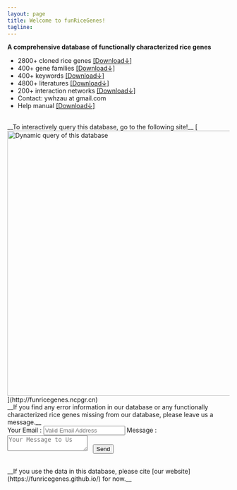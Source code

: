 ```yaml
---
layout: page
title: Welcome to funRiceGenes!
tagline: 
---
```


<head>
<meta name="referrer" content="origin">
</head>

__A comprehensive database of functionally characterized rice genes__


* 2800+ cloned rice genes [[Download↓]](https://funricegenes.github.io/geneInfo.table.txt)  
* 400+ gene families [[Download↓]](https://funricegenes.github.io/famInfo.table.txt)  
* 400+ keywords [[Download↓]](https://funricegenes.github.io/geneKeyword.table.txt)  
* 4800+ literatures [[Download↓]](https://funricegenes.github.io/reference.table.txt)  
* 200+ interaction networks [[Download↓]](https://funricegenes.github.io/net.pdf)  
* Contact: ywhzau at gmail.com   
* Help manual [[Download↓]](https://funricegenes.github.io/help.pdf)  

  
<br>
__To interactively query this database, go to the following site!__  
[<img src="https://funricegenes.github.io/images/shiny.png" alt="Dynamic query of this database"  style="width: 600px;"/>](http://funricegenes.ncpgr.cn)   


<br>
__If you find any error information in our database or any functionally characterized rice genes missing from our database, please leave us a message.__
<form action="http://formspree.io/venyao@qq.com" method="POST" class="dark-matter">
<label>
<span>Your Email :</span>
<input id="email" type="email" name="email" placeholder="Valid Email Address" />
</label>
<label>
<span>Message :</span>
<textarea id="message" name="message" placeholder="Your Message to Us"></textarea>
</label>
<label>
<span>&nbsp;</span>
<button type="submit" class="button">Send</button>
</label>
</form>


<br>
__If you use the data in this database, please cite [our website](https://funricegenes.github.io/) for now.__
